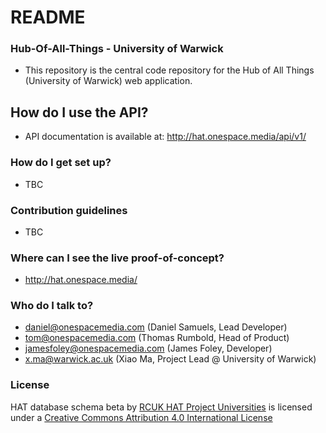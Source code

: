 # README #

### Hub-Of-All-Things - University of Warwick ###

* This repository is the central code repository for the Hub of All Things (University of Warwick) web application.

## How do I use the API? ###

* API documentation is available at: http://hat.onespace.media/api/v1/

### How do I get set up? ###

* TBC

### Contribution guidelines ###

* TBC

### Where can I see the live proof-of-concept? ###

* http://hat.onespace.media/

### Who do I talk to? ###

* daniel@onespacemedia.com (Daniel Samuels, Lead Developer)
* tom@onespacemedia.com (Thomas Rumbold, Head of Product)
* jamesfoley@onespacemedia.com (James Foley, Developer)
* x.ma@warwick.ac.uk (Xiao Ma, Project Lead @ University of Warwick)

### License

HAT database schema beta by [RCUK HAT Project Universities](http://www.hubofallthings.com/) is licensed under a [Creative Commons Attribution 4.0 International License](http://creativecommons.org/licenses/by/4.0/)